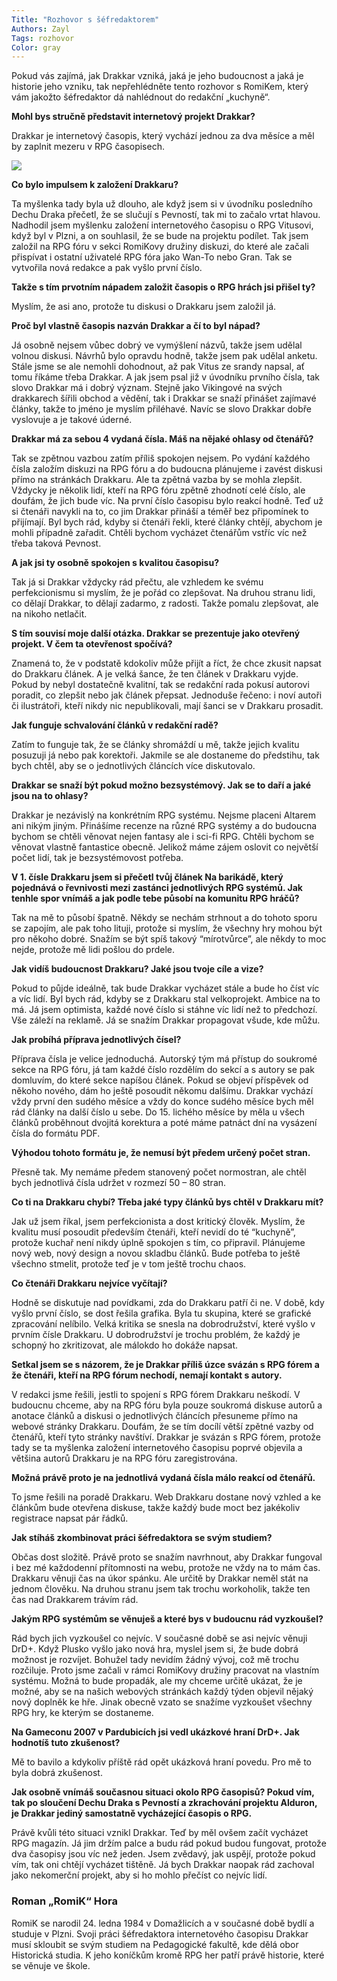 ```yaml
---
Title: "Rozhovor s šéfredaktorem"
Authors: Zayl
Tags: rozhovor
Color: gray
---
```

Pokud vás zajímá, jak Drakkar vzniká, jaká je jeho budoucnost a jaká je historie jeho vzniku, tak nepřehlédněte tento rozhovor s RomiKem, který vám jakožto šéfredaktor dá nahlédnout do redakční „kuchyně“.

**Mohl bys stručně představit internetový projekt Drakkar?**

Drakkar je internetový časopis, který vychází jednou za dva měsíce a měl by zaplnit mezeru v RPG časopisech.

![](/5/romik.jpg)

**Co bylo impulsem k založení Drakkaru?**

Ta myšlenka tady byla už dlouho, ale když jsem si v úvodníku posledního Dechu Draka přečetl, že se slučují s Pevností, tak mi to začalo vrtat hlavou. Nadhodil jsem myšlenku založení internetového časopisu o RPG Vitusovi, když byl v Plzni, a on souhlasil, že se bude na projektu podílet. Tak jsem založil na RPG fóru v sekci RomiKovy družiny diskuzi, do které ale začali přispívat i ostatní uživatelé RPG fóra jako Wan-To nebo Gran. Tak se vytvořila nová redakce a pak vyšlo první číslo.

**Takže s tím prvotním nápadem založit časopis o RPG hrách jsi přišel ty?**

Myslím, že asi ano, protože tu diskusi o Drakkaru jsem založil já.

**Proč byl vlastně časopis nazván Drakkar a čí to byl nápad?**

Já osobně nejsem vůbec dobrý ve vymýšlení názvů, takže jsem udělal volnou diskusi. Návrhů bylo opravdu hodně, takže jsem pak udělal anketu. Stále jsme se ale nemohli dohodnout, až pak Vitus ze srandy napsal, ať tomu říkáme třeba Drakkar. A jak jsem psal již v úvodníku prvního čísla, tak slovo Drakkar má i dobrý význam. Stejně jako Vikingové na svých drakkarech šířili obchod a vědění, tak i Drakkar se snaží přinášet zajímavé články, takže to jméno je myslím přiléhavé. Navíc se slovo Drakkar dobře vyslovuje a je takové úderné.

**Drakkar má za sebou 4 vydaná čísla. Máš na nějaké ohlasy od čtenářů?**

Tak se zpětnou vazbou zatím příliš spokojen nejsem. Po vydání každého čísla založím diskuzi na RPG fóru a do budoucna plánujeme i zavést diskusi přímo na stránkách Drakkaru. Ale ta zpětná vazba by se mohla zlepšit. Vždycky je několik lidí, kteří na RPG fóru zpětně zhodnotí celé číslo, ale doufám, že jich bude víc. Na první číslo časopisu bylo reakcí hodně. Teď už si čtenáři navykli na to, co jim Drakkar přináší a téměř bez připomínek to přijímají. Byl bych rád, kdyby si čtenáři řekli, které články chtějí, abychom je mohli případně zařadit. Chtěli bychom vycházet čtenářům vstříc víc než třeba taková Pevnost.

**A jak jsi ty osobně spokojen s kvalitou časopisu?**

Tak já si Drakkar vždycky rád přečtu, ale vzhledem ke svému perfekcionismu si myslím, že je pořád co zlepšovat. Na druhou stranu lidi, co dělají Drakkar, to dělají zadarmo, z radosti. Takže pomalu zlepšovat, ale na nikoho netlačit.

**S tím souvisí moje další otázka. Drakkar se prezentuje jako otevřený projekt. V čem ta otevřenost spočívá?**

Znamená to, že v podstatě kdokoliv může přijít a říct, že chce zkusit napsat do Drakkaru článek. A je velká šance, že ten článek v Drakkaru vyjde. Pokud by nebyl dostatečně kvalitní, tak se redakční rada pokusí autorovi poradit, co zlepšit nebo jak článek přepsat. Jednoduše řečeno: i noví autoři či ilustrátoři, kteří nikdy nic nepublikovali, mají šanci se v Drakkaru prosadit.

**Jak funguje schvalování článků v redakční radě?**

Zatím to funguje tak, že se články shromáždí u mě, takže jejich kvalitu posuzuji já nebo pak korektoři. Jakmile se ale dostaneme do předstihu, tak bych chtěl, aby se o jednotlivých článcích více diskutovalo.

**Drakkar se snaží být pokud možno bezsystémový. Jak se to daří a jaké jsou na to ohlasy?**

Drakkar je nezávislý na konkrétním RPG systému. Nejsme placeni Altarem ani nikým jiným. Přinášíme recenze na různé RPG systémy a do budoucna bychom se chtěli věnovat nejen fantasy ale i sci-fi RPG. Chtěli bychom se věnovat vlastně fantastice obecně. Jelikož máme zájem oslovit co největší počet lidí, tak je bezsystémovost potřeba.

**V 1\. čísle Drakkaru jsem si přečetl tvůj článek Na barikádě, který pojednává o řevnivosti mezi zastánci jednotlivých RPG systémů. Jak tenhle spor vnímáš a jak podle tebe působí na komunitu RPG hráčů?**

Tak na mě to působí špatně. Někdy se nechám strhnout a do tohoto sporu se zapojím, ale pak toho lituji, protože si myslím, že všechny hry mohou být pro někoho dobré. Snažím se být spíš takový “mírotvůrce”, ale někdy to moc nejde, protože mě lidi pošlou do prdele.

**Jak vidíš budoucnost Drakkaru? Jaké jsou tvoje cíle a vize?**

Pokud to půjde ideálně, tak bude Drakkar vycházet stále a bude ho číst víc a víc lidí. Byl bych rád, kdyby se z Drakkaru stal velkoprojekt. Ambice na to má. Já jsem optimista, každé nové číslo si stáhne víc lidí než to předchozí. Vše záleží na reklamě. Já se snažím Drakkar propagovat všude, kde můžu.

**Jak probíhá příprava jednotlivých čísel?**

Příprava čísla je velice jednoduchá. Autorský tým má přístup do soukromé sekce na RPG fóru, já tam každé číslo rozdělím do sekcí a s autory se pak domluvím, do které sekce napíšou článek. Pokud se objeví příspěvek od někoho nového, dám ho ještě posoudit někomu dalšímu. Drakkar vychází vždy první den sudého měsíce a vždy do konce sudého měsíce bych měl rád články na další číslo u sebe. Do 15\. lichého měsíce by měla u všech článků proběhnout dvojitá korektura a poté máme patnáct dní na vysázení čísla do formátu PDF.

**Výhodou tohoto formátu je, že nemusí být předem určený počet stran.**

Přesně tak. My nemáme předem stanovený počet normostran, ale chtěl bych jednotlivá čísla udržet v rozmezí 50 – 80 stran.

**Co ti na Drakkaru chybí? Třeba jaké typy článků bys chtěl v Drakkaru mít?**

Jak už jsem říkal, jsem perfekcionista a dost kritický člověk. Myslím, že kvalitu musí posoudit především čtenáři, kteří nevidí do té “kuchyně”, protože kuchař není nikdy úplně spokojen s tím, co připravil. Plánujeme nový web, nový design a novou skladbu článků. Bude potřeba to ještě všechno stmelit, protože teď je v tom ještě trochu chaos.

**Co čtenáři Drakkaru nejvíce vyčítají?**

Hodně se diskutuje nad povídkami, zda do Drakkaru patří či ne. V době, kdy vyšlo první číslo, se dost řešila grafika. Byla tu skupina, které se grafické zpracování nelíbilo. Velká kritika se snesla na dobrodružství, které vyšlo v prvním čísle Drakkaru. U dobrodružství je trochu problém, že každý je schopný ho zkritizovat, ale málokdo ho dokáže napsat.

**Setkal jsem se s názorem, že je Drakkar příliš úzce svázán s RPG fórem a že čtenáři, kteří na RPG fórum nechodí, nemají kontakt s autory.**

V redakci jsme řešili, jestli to spojení s RPG fórem Drakkaru neškodí. V budoucnu chceme, aby na RPG fóru byla pouze soukromá diskuse autorů a anotace článků a diskusi o jednotlivých článcích přesuneme přímo na webové stránky Drakkaru. Doufám, že se tím docílí větší zpětné vazby od čtenářů, kteří tyto stránky navštíví. Drakkar je svázán s RPG fórem, protože tady se ta myšlenka založení internetového časopisu poprvé objevila a většina autorů Drakkaru je na RPG fóru zaregistrována.

**Možná právě proto je na jednotlivá vydaná čísla málo reakcí od čtenářů.**

To jsme řešili na poradě Drakkaru. Web Drakkaru dostane nový vzhled a ke článkům bude otevřena diskuse, takže každý bude moct bez jakékoliv registrace napsat pár řádků.

**Jak stíháš zkombinovat práci šéfredaktora se svým studiem?**

Občas dost složitě. Právě proto se snažím navrhnout, aby Drakkar fungoval i bez mé každodenní přítomnosti na webu, protože ne vždy na to mám čas. Drakkaru věnuji čas na úkor spánku. Ale určitě by Drakkar neměl stát na jednom člověku. Na druhou stranu jsem tak trochu workoholik, takže ten čas nad Drakkarem trávím rád.

**Jakým RPG systémům se věnuješ a které bys v budoucnu rád vyzkoušel?**

Rád bych jich vyzkoušel co nejvíc. V současné době se asi nejvíc věnuji DrD+. Když Plusko vyšlo jako nová hra, myslel jsem si, že bude dobrá možnost je rozvíjet. Bohužel tady nevidím žádný vývoj, což mě trochu rozčiluje. Proto jsme začali v rámci RomiKovy družiny pracovat na vlastním systému. Možná to bude propadák, ale my chceme určitě ukázat, že je možné, aby se na našich webových stránkách každý týden objevil nějaký nový doplněk ke hře. Jinak obecně vzato se snažíme vyzkoušet všechny RPG hry, ke kterým se dostaneme.

**Na Gameconu 2007 v Pardubicích jsi vedl ukázkové hraní DrD+. Jak hodnotíš tuto zkušenost?**

Mě to bavilo a kdykoliv příště rád opět ukázková hraní povedu. Pro mě to byla dobrá zkušenost.

**Jak osobně vnímáš současnou situaci okolo RPG časopisů? Pokud vím, tak po sloučení Dechu Draka s Pevností a zkrachování projektu Alduron, je Drakkar jediný samostatně vycházející časopis o RPG.**

Právě kvůli této situaci vznikl Drakkar. Teď by měl ovšem začít vycházet RPG magazín. Já jim držím palce a budu rád pokud budou fungovat, protože dva časopisy jsou víc než jeden. Jsem zvědavý, jak uspějí, protože pokud vím, tak oni chtějí vycházet tištěně. Já bych Drakkar naopak rád zachoval jako nekomerční projekt, aby si ho mohlo přečíst co nejvíc lidí.

### Roman „RomiK“ Hora  

RomiK se narodil 24\. ledna 1984 v Domažlicích a v současné době bydlí a studuje v Plzni. Svoji práci šéfredaktora internetového časopisu Drakkar musí skloubit se svým studiem na Pedagogické fakultě, kde dělá obor Historická studia. K jeho koníčkům kromě RPG her patří právě historie, které se věnuje ve škole.
